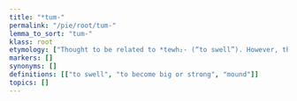 ```yaml
---
title: "*tum-"
permalink: "/pie/root/tum-"
lemma_to_sort: "tum-"
klass: root
etymology: ["Thought to be related to *tewh₂- (“to swell”). However, the laryngeal is problematic. De Vaan suggests a hypothetical **tu- as the underlying form of this and *tewh₂-."]
markers: []
synonyms: []
definitions: [["to swell", "to become big or strong", "mound"]]
topics: []
---
```

